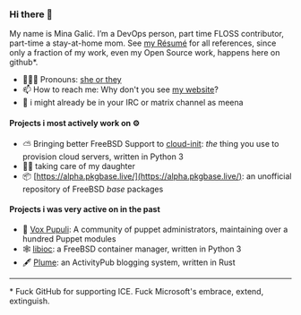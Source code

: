### Hi there 👋

My name is Mina Galić.
I’m a DevOps person, part time FLOSS contributor, part-time a stay-at-home mom.
See [my Résumé](https://igalic.co/cv.html) for all references, since only a fraction of my work, even my Open Source work, happens here on github\*.

- 🙋🏻‍♀️ Pronouns: [she or they](http://my.pronoun.is/she/:or/they/.../themself) 
- 📫 How to reach me: Why don't you see [my website](https://igalic.co/)?
- 👻 i might already be in your IRC or matrix channel as meena

#### Projects i most actively work on ⚙️

- ⛅ Bringing better FreeBSD Support to [cloud-init](https://github.com/canonical/cloud-init): *the* thing you use to provision cloud servers, written in Python 3
- 👧🏼 taking care of my daughter
- 📦 [https://alpha.pkgbase.live/](https://alpha.pkgbase.live/): an unofficial repository of FreeBSD *base* packages 

#### Projects i was very active on in the past

- 🦊 [Vox Pupuli](https://github.com/voxpupuli): A community of puppet administrators, maintaining over a hundred Puppet modules
- 🕸️ [libioc](https://github.com/bsdci/libioc): a FreeBSD container manager, written in Python 3
- 🖋 [Plume](https://git.joinplu.me/): an ActivityPub blogging system, written in Rust

--------
\* Fuck GitHub for supporting ICE. Fuck Microsoft's embrace, extend, extinguish.
